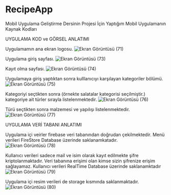 # RecipeApp
Mobil Uygulama Geliştirme Dersinin Projesi İçin Yaptığım Mobil Uygulamanın Kaynak Kodları



UYGULAMA KOD ve GÖRSEL ANLATIMI

Uygulamamın ana ekran logosu.
![Ekran Görüntüsü (71)](https://github.com/YusufUzeyir/RecipeApp/assets/92249669/839a6d1e-b870-4043-84e4-6a04316463be)

Uygulama giriş sayfası.
![Ekran Görüntüsü (73)](https://github.com/YusufUzeyir/RecipeApp/assets/92249669/106ee57f-90bd-4357-b9ef-e3a976161a88)

Kayıt olma sayfası.
![Ekran Görüntüsü (74)](https://github.com/YusufUzeyir/RecipeApp/assets/92249669/1b690acc-676c-4538-9c04-0d5447ab802b)

Uygulamaya giriş yaptıktan sonra kulllanıcıyı karşılayan kategoriler bölümü.
![Ekran Görüntüsü (75)](https://github.com/YusufUzeyir/RecipeApp/assets/92249669/6818a395-da9e-4b84-b487-d4c2cf3b5719)

Kategoriyi seçtikten sonra (örnekte salatalar kategorisi seçilmiştir.) kategoriye ait türler sırayla listelenmektedir.
![Ekran Görüntüsü (76)](https://github.com/YusufUzeyir/RecipeApp/assets/92249669/debbf6fd-7906-4979-a3de-f3fe45e2fa47)

Türü seçtikten sonra malzemesi ve yapılışı listelenmektedir.
![Ekran Görüntüsü (77)](https://github.com/YusufUzeyir/RecipeApp/assets/92249669/f46e36f1-cc5a-4c93-9178-fcf7333dbb4a)

UYGULAMA VERİ TABANI ANLATIMI

Uygulama içi veirler firebase veri tabanından doğrudan çekilmektedir. Menü verileri FireStore Database üzerinde saklanamkatadır.
![Ekran Görüntüsü (78)](https://github.com/YusufUzeyir/RecipeApp/assets/92249669/0b8affb3-d672-4cd0-a145-0a5b2a640386)

Kullanıcı verileri sadece mail ve isim olarak kayıt edilmekte şifre kriptolanmaktadır. Veri tabanına erişimi olan kimse sizin şifrenize erişim sağlayamaz. Kullanıcı verileri RealTime Database üzerinde saklanamktadır
![Ekran Görüntüsü (79)](https://github.com/YusufUzeyir/RecipeApp/assets/92249669/ccf363cf-1815-4def-9dcb-98a49db6fedc)

Uygulama içi resim verileri de storage kısmında saklanmaktadır.
![Ekran Görüntüsü (80)](https://github.com/YusufUzeyir/RecipeApp/assets/92249669/5e9ec7e6-96c8-47cd-a09f-cd408a46f081)



